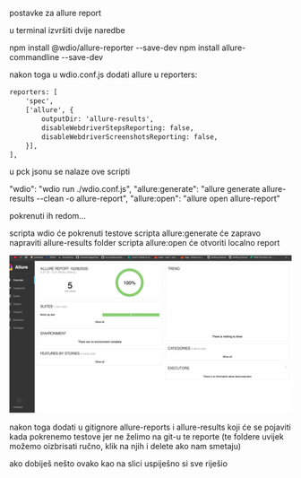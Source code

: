 postavke za allure report

u terminal izvršiti dvije naredbe

npm install @wdio/allure-reporter --save-dev
npm install allure-commandline --save-dev

nakon toga u wdio.conf.js dodati allure u reporters:

    reporters: [
        'spec',
        ['allure', {
            outputDir: 'allure-results',
            disableWebdriverStepsReporting: false,
            disableWebdriverScreenshotsReporting: false,
        }],
    ],


u pck jsonu se nalaze ove scripti

"wdio": "wdio run ./wdio.conf.js",
"allure:generate": "allure generate allure-results --clean -o allure-report",
"allure:open": "allure open allure-report"

pokrenuti ih redom...

scripta wdio će pokrenuti testove
scripta allure:generate će zapravo napraviti allure-results folder
scripta allure:open će otvoriti localno report

![Screenshot 2025-10-28 at 00.37.31.png](Screenshot%202025-10-28%20at%2000.37.31.png)

nakon toga dodati u gitignore allure-reports i allure-results koji će se pojaviti kada pokrenemo testove
jer ne želimo na git-u te reporte (te foldere uvijek možemo oizbrisati ručno, klik na njih i delete ako nam smetaju)

ako dobiješ nešto ovako kao na slici uspiješno si sve riješio